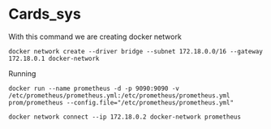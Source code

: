 # Cards_sys

With this command we are creating docker network
```
docker network create --driver bridge --subnet 172.18.0.0/16 --gateway 172.18.0.1 docker-network
```
Running 
```
docker run --name prometheus -d -p 9090:9090 -v /etc/prometheus/prometheus.yml:/etc/prometheus/prometheus.yml prom/prometheus --config.file="/etc/prometheus/prometheus.yml" 
```

```
docker network connect --ip 172.18.0.2 docker-network prometheus
```


```http://localhost:9090/
```
